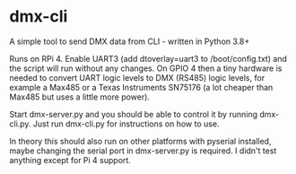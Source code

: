 # dmx-cli
A simple tool to send DMX data from CLI - written in Python 3.8+

Runs on RPi 4. Enable UART3 (add dtoverlay=uart3 to /boot/config.txt) and the script will run without any changes.
On GPIO 4 then a tiny hardware is needed to convert UART logic levels to DMX (RS485) logic levels, for example a Max485 or a Texas Instruments SN75176 (a lot cheaper than Max485 but uses a little more power).

Start dmx-server.py and you should be able to control it by running dmx-cli.py. Just run dmx-cli.py for instructions on how to use.


In theory this should also run on other platforms with pyserial installed, maybe changing the serial port in dmx-server.py is required. I didn't test anything except for Pi 4 support.
